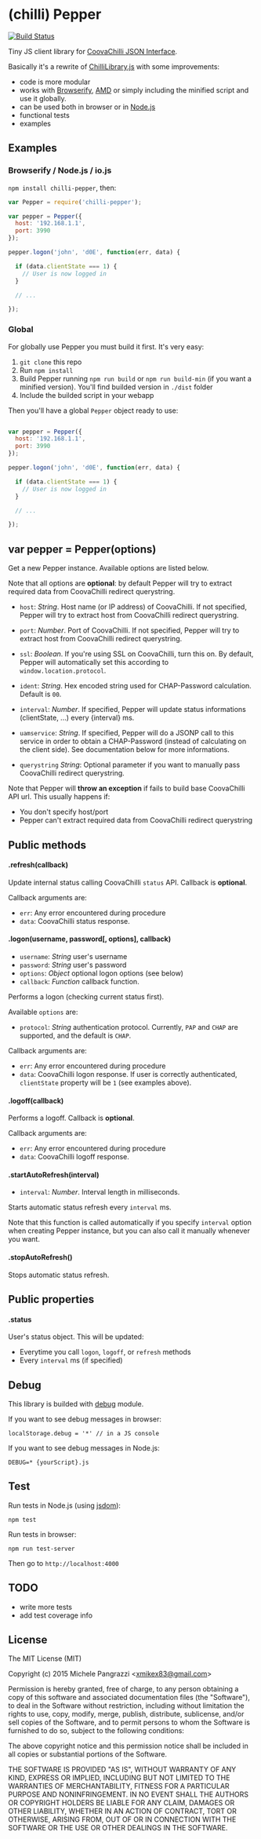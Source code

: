 (chilli) Pepper
==============

[![Build Status](https://travis-ci.org/mpangrazzi/pepper.svg?branch=master)](https://travis-ci.org/mpangrazzi/pepper)

Tiny JS client library for [CoovaChilli JSON Interface](http://coova.org/CoovaChilli/JSON).

Basically it's a rewrite of [ChilliLibrary.js](http://dev.coova.org/svn/coova-chilli/www/ChilliLibrary.js) with some improvements:

- code is more modular
- works with [Browserify](http://browserify.org), [AMD](http://requirejs.org/docs/whyamd.html#amd) or simply including the minified script and use it globally.
- can be used both in browser or in [Node.js](http://nodejs.org)
- functional tests
- examples

## Examples

### Browserify / Node.js / io.js

`npm install chilli-pepper`, then:

```js
var Pepper = require('chilli-pepper');

var pepper = Pepper({
  host: '192.168.1.1',
  port: 3990
});

pepper.logon('john', 'd0E', function(err, data) {

  if (data.clientState === 1) {
    // User is now logged in
  }

  // ...

});
```

### Global

For globally use Pepper you must build it first. It's very easy:

1. `git clone` this repo
2. Run `npm install`
3. Build Pepper running `npm run build` or `npm run build-min` (if you want a minified version). You'll find builded version in `./dist` folder
4. Include the builded script in your webapp

Then you'll have a global `Pepper` object ready to use:

```js

var pepper = Pepper({
  host: '192.168.1.1',
  port: 3990
});

pepper.logon('john', 'd0E', function(err, data) {

  if (data.clientState === 1) {
    // User is now logged in
  }

  // ...

});
```

## var pepper = Pepper(options)

Get a new Pepper instance. Available options are listed below.

Note that all options are **optional**: by default Pepper will try to extract required data from CoovaChilli redirect querystring.

- `host`: _String_. Host name (or IP address) of CoovaChilli. If not specified, Pepper will try to extract host from CoovaChilli redirect querystring.

- `port`: _Number_. Port of CoovaChilli. If not specified, Pepper will try to extract host from CoovaChilli redirect querystring.

- `ssl`: _Boolean_. If you're using SSL on CoovaChilli, turn this on. By default, Pepper will automatically set this according to `window.location.protocol`.

- `ident`: _String_. Hex encoded string used for CHAP-Password calculation. Default is `00`.

- `interval`: _Number_. If specified, Pepper will update status informations (clientState, ...) every {interval} ms.

- `uamservice`: _String_. If specified, Pepper will do a JSONP call to this service in order to obtain a CHAP-Password (instead of calculating on the client side). See documentation below for more informations.

- `querystring` _String_: Optional parameter if you want to manually pass CoovaChilli redirect querystring.

Note that Pepper will **throw an exception** if fails to build base CoovaChilli API url. This usually happens if:

- You don't specify host/port
- Pepper can't extract required data from CoovaChilli redirect querystring


## Public methods

#### .refresh(callback)

Update internal status calling CoovaChilli `status` API. Callback is **optional**.

Callback arguments are:

- `err`: Any error encountered during procedure
- `data`: CoovaChilli status response.

#### .logon(username, password[, options], callback)

- `username`: _String_ user's username
- `password`: _String_ user's password
- `options`: _Object_ optional logon options (see below)
- `callback`: _Function_ callback function.

Performs a logon (checking current status first).

Available `options` are:

- `protocol`: _String_ authentication protocol. Currently, `PAP` and `CHAP` are supported, and the default is `CHAP`.

Callback arguments are:

- `err`: Any error encountered during procedure
- `data`: CoovaChilli logon response. If user is correctly authenticated, `clientState` property will be `1` (see examples above).

#### .logoff(callback)

Performs a logoff. Callback is **optional**.

Callback arguments are:

- `err`: Any error encountered during procedure
- `data`: CoovaChilli logoff response.

#### .startAutoRefresh(interval)

- `interval`: _Number_. Interval length in milliseconds.

Starts automatic status refresh every `interval` ms.

Note that this function is called automatically if you specify `interval` option when creating Pepper instance, but you can also call it manually whenever you want.

#### .stopAutoRefresh()

Stops automatic status refresh.


## Public properties

#### .status

User's status object. This will be updated:

- Everytime you call `logon`, `logoff`, or `refresh` methods
- Every `interval` ms (if specified)


## Debug

This library is builded with [debug](https://github.com/visionmedia/debug) module.

If you want to see debug messages in browser:

```localStorage.debug = '*' // in a JS console```

If you want to see debug messages in Node.js:

```DEBUG=* {yourScript}.js```


## Test

Run tests in Node.js (using [jsdom](https://github.com/tmpvar/jsdom)):

```npm test```

Run tests in browser:

```npm run test-server```

Then go to `http://localhost:4000`


## TODO

- write more tests
- add test coverage info


## License

The MIT License (MIT)

Copyright (c) 2015 Michele Pangrazzi <<xmikex83@gmail.com>>

Permission is hereby granted, free of charge, to any person obtaining a copy
of this software and associated documentation files (the "Software"), to deal
in the Software without restriction, including without limitation the rights
to use, copy, modify, merge, publish, distribute, sublicense, and/or sell
copies of the Software, and to permit persons to whom the Software is
furnished to do so, subject to the following conditions:

The above copyright notice and this permission notice shall be included in all
copies or substantial portions of the Software.

THE SOFTWARE IS PROVIDED "AS IS", WITHOUT WARRANTY OF ANY KIND, EXPRESS OR
IMPLIED, INCLUDING BUT NOT LIMITED TO THE WARRANTIES OF MERCHANTABILITY,
FITNESS FOR A PARTICULAR PURPOSE AND NONINFRINGEMENT. IN NO EVENT SHALL THE
AUTHORS OR COPYRIGHT HOLDERS BE LIABLE FOR ANY CLAIM, DAMAGES OR OTHER
LIABILITY, WHETHER IN AN ACTION OF CONTRACT, TORT OR OTHERWISE, ARISING FROM,
OUT OF OR IN CONNECTION WITH THE SOFTWARE OR THE USE OR OTHER DEALINGS IN THE
SOFTWARE.

